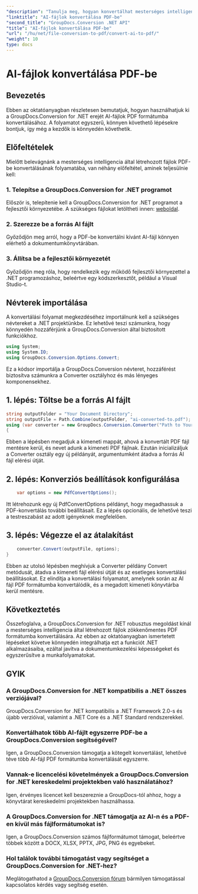 ```yaml
---
"description": "Tanulja meg, hogyan konvertálhat mesterséges intelligencia által létrehozott fájlokat PDF formátumba könnyedén a GroupDocs.Conversion for .NET segítségével. Egyszerűsítse dokumentumkezelési munkafolyamatait."
"linktitle": "AI-fájlok konvertálása PDF-be"
"second_title": "GroupDocs.Conversion .NET API"
"title": "AI-fájlok konvertálása PDF-be"
"url": "/hu/net/file-conversion-to-pdf/convert-ai-to-pdf/"
"weight": 10
type: docs
---
```

# AI-fájlok konvertálása PDF-be

## Bevezetés
Ebben az oktatóanyagban részletesen bemutatjuk, hogyan használhatjuk ki a GroupDocs.Conversion for .NET erejét AI-fájlok PDF formátumba konvertálásához. A folyamatot egyszerű, könnyen követhető lépésekre bontjuk, így még a kezdők is könnyedén követhetik.
## Előfeltételek
Mielőtt belevágnánk a mesterséges intelligencia által létrehozott fájlok PDF-be konvertálásának folyamatába, van néhány előfeltétel, aminek teljesülnie kell:
### 1. Telepítse a GroupDocs.Conversion for .NET programot
Először is, telepítenie kell a GroupDocs.Conversion for .NET programot a fejlesztői környezetébe. A szükséges fájlokat letöltheti innen: [weboldal](https://releases.groupdocs.com/conversion/net/).
### 2. Szerezze be a forrás AI fájlt
Győződjön meg arról, hogy a PDF-be konvertálni kívánt AI-fájl könnyen elérhető a dokumentumkönyvtárában.
### 3. Állítsa be a fejlesztői környezetét
Győződjön meg róla, hogy rendelkezik egy működő fejlesztői környezettel a .NET programozáshoz, beleértve egy kódszerkesztőt, például a Visual Studio-t.

## Névterek importálása
A konvertálási folyamat megkezdéséhez importálnunk kell a szükséges névtereket a .NET projektünkbe. Ez lehetővé teszi számunkra, hogy könnyedén hozzáférjünk a GroupDocs.Conversion által biztosított funkciókhoz.

```csharp
using System;
using System.IO;
using GroupDocs.Conversion.Options.Convert;
```
Ez a kódsor importálja a GroupDocs.Conversion névteret, hozzáférést biztosítva számunkra a Converter osztályhoz és más lényeges komponensekhez.
## 1. lépés: Töltse be a forrás AI fájlt
```csharp
string outputFolder = "Your Document Directory";
string outputFile = Path.Combine(outputFolder, "ai-converted-to.pdf");
using (var converter = new GroupDocs.Conversion.Converter("Path to Your AI File"))
{
```
Ebben a lépésben megadjuk a kimeneti mappát, ahová a konvertált PDF fájl mentésre kerül, és nevet adunk a kimeneti PDF fájlnak. Ezután inicializáljuk a Converter osztály egy új példányát, argumentumként átadva a forrás AI fájl elérési útját.
## 2. lépés: Konverziós beállítások konfigurálása
```csharp
	var options = new PdfConvertOptions();
```
Itt létrehozunk egy új PdfConvertOptions példányt, hogy megadhassuk a PDF-konvertálás további beállításait. Ez a lépés opcionális, de lehetővé teszi a testreszabást az adott igényeknek megfelelően.
## 3. lépés: Végezze el az átalakítást
```csharp
	converter.Convert(outputFile, options);
}
```
Ebben az utolsó lépésben meghívjuk a Converter példány Convert metódusát, átadva a kimeneti fájl elérési útját és az esetleges konvertálási beállításokat. Ez elindítja a konvertálási folyamatot, amelynek során az AI fájl PDF formátumba konvertálódik, és a megadott kimeneti könyvtárba kerül mentésre.

## Következtetés
Összefoglalva, a GroupDocs.Conversion for .NET robusztus megoldást kínál a mesterséges intelligencia által létrehozott fájlok zökkenőmentes PDF formátumba konvertálására. Az ebben az oktatóanyagban ismertetett lépéseket követve könnyedén integrálhatja ezt a funkciót .NET alkalmazásaiba, ezáltal javítva a dokumentumkezelési képességeket és egyszerűsítve a munkafolyamatokat.
## GYIK
### A GroupDocs.Conversion for .NET kompatibilis a .NET összes verziójával?
GroupDocs.Conversion for .NET kompatibilis a .NET Framework 2.0-s és újabb verzióival, valamint a .NET Core és a .NET Standard rendszerekkel.
### Konvertálhatok több AI-fájlt egyszerre PDF-be a GroupDocs.Conversion segítségével?
Igen, a GroupDocs.Conversion támogatja a kötegelt konvertálást, lehetővé téve több AI-fájl PDF formátumba konvertálását egyszerre.
### Vannak-e licencelési követelmények a GroupDocs.Conversion for .NET kereskedelmi projektekben való használatához?
Igen, érvényes licencet kell beszereznie a GroupDocs-tól ahhoz, hogy a könyvtárat kereskedelmi projektekben használhassa.
### A GroupDocs.Conversion for .NET támogatja az AI-n és a PDF-en kívül más fájlformátumokat is?
Igen, a GroupDocs.Conversion számos fájlformátumot támogat, beleértve többek között a DOCX, XLSX, PPTX, JPG, PNG és egyebeket.
### Hol találok további támogatást vagy segítséget a GroupDocs.Conversion for .NET-hez?
Meglátogathatod a [GroupDocs.Conversion fórum](https://forum.groupdocs.com/c/conversion/11) bármilyen támogatással kapcsolatos kérdés vagy segítség esetén.